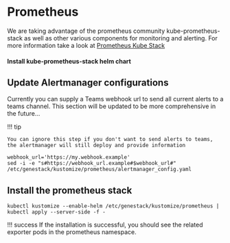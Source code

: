 # Prometheus

We are taking advantage of the prometheus community kube-prometheus-stack as well as other various components for monitoring and alerting. For more information take a look at [Prometheus Kube Stack](https://github.com/prometheus-community/helm-charts/tree/main/charts/kube-prometheus-stack)

#### Install kube-prometheus-stack helm chart

## Update Alertmanager configurations

Currently you can supply a Teams webhook url to send all current alerts to a teams channel. This section will be updated to be more comprehensive in the future...

!!! tip

    You can ignore this step if you don't want to send alerts to teams, the alertmanager will still deploy and provide information

``` shell
webhook_url='https://my.webhook.example'
sed -i -e "s#https://webhook_url.example#$webhook_url#" /etc/genestack/kustomize/prometheus/alertmanager_config.yaml
```

## Install the prometheus stack

``` shell
kubectl kustomize --enable-helm /etc/genestack/kustomize/prometheus | kubectl apply --server-side -f -
```

!!! success
    If the installation is successful, you should see the related exporter pods in the prometheus namespace.
